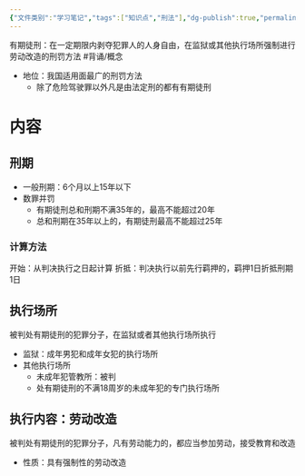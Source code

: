 ```yaml
---
{"文件类别":"学习笔记","tags":["知识点","刑法"],"dg-publish":true,"permalink":"/学习笔记studyup/刑总/有期徒刑/","dgPassFrontmatter":true,"created":"2024-11-12T16:00:00.146+08:00","updated":"2024-11-12T16:05:46.111+08:00"}
---
```


有期徒刑：在一定期限内剥夺犯罪人的人身自由，在监狱或其他执行场所强制进行劳动改造的刑罚方法 #背诵/概念 
- 地位：我国适用面最广的刑罚方法
	- 除了危险驾驶罪以外凡是由法定刑的都有有期徒刑
# 内容
## 刑期
- 一般刑期：6个月以上15年以下
- 数罪并罚
	- 有期徒刑总和刑期不满35年的，最高不能超过20年
	- 总和刑期在35年以上的，有期徒刑最高不能超过25年
### 计算方法
开始：从判决执行之日起计算
折抵：判决执行以前先行羁押的，羁押1日折抵刑期1日
## 执行场所
被判处有期徒刑的犯罪分子，在监狱或者其他执行场所执行
- 监狱：成年男犯和成年女犯的执行场所
- 其他执行场所
	- 未成年犯管教所：被判
	- 处有期徒刑的不满18周岁的未成年犯的专门执行场所
## 执行内容：劳动改造
被判处有期徒刑的犯罪分子，凡有劳动能力的，都应当参加劳动，接受教育和改造
- 性质：具有强制性的劳动改造
